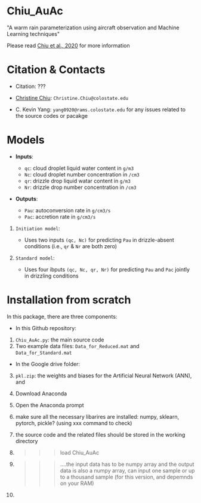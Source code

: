 # Chiu_AuAc
"A warm rain parameterization using aircraft observation and Machine Learning techniques"

Please read [Chiu et al., 2020]() for more information

Citation & Contacts
===================

* Citation: ??? 

* [Christine Chiu](https://www.atmos.colostate.edu/people/faculty/chiu/): `Christine.Chiu@colostate.edu`
* C. Kevin Yang: `yang0920@rams.colostate.edu` for any issues related to the source codes or pacakge

Models
======

- **Inputs**: 
   - `qc`: cloud droplet liquid water content in `g/m3`
   - `Nc`: cloud droplet number concentration in `/cm3`
   - `qr`: drizzle drop liquid watar content in `g/m3`
   - `Nr`: drizzle drop number concentration in `/cm3`
   
- **Outputs**: 
   - `Pau`: autoconversion rate in `g/cm3/s`
   - `Pac`: accretion rate in `g/cm3/s`

1. `Initiation model`: 
   - Uses two inputs `(qc, Nc)` for predicting `Pau` in drizzle-absent conditions (i.e., `qr` & `Nr` are both zero)

2. `Standard model`:
   - Uses four ibputs `(qc, Nc, qr, Nr)` for predicting `Pau` and `Pac` jointly in drizzling conditions

Installation from scratch
=========================
In this package, there are three components:

* In this Github repository:
1. `Chiu_AuAc.py`: the main source code 
2. Two example data files: `Data_for_Reduced.mat` and `Data_for_Standard.mat`

* In the Google drive folder:
3. `pkl.zip`: the weights and biases for the Artificial Neural Network (ANN), and 


1. Download Anaconda
2. Open the Anaconda prompt
3. make sure all the necessary libarires are installed: numpy, sklearn, pytorch, pickle? (using xxx command to check)
4. the source code and the related files should be stored in the working directory
5. >>> load Chiu_AuAc
6. >>> ....the input data has to be numpy array and the output data is also a numpy array, can input one sample or up to a thousand sample (for this version, and depemnds on your RAM)
7. >>> 
